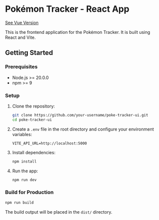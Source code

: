 # Pokémon Tracker - React App
[See Vue Version](#https://github.com/mabargiel/poke-tracker-vue-ui)

This is the frontend application for the Pokémon Tracker. It is built using React and Vite.

## Getting Started

### Prerequisites

- Node.js >= 20.0.0
- npm >= 9

### Setup

1. Clone the repository:
   ```bash
   git clone https://github.com/your-username/poke-tracker-ui.git
   cd poke-tracker-ui
   ```

2. Create a `.env` file in the root directory and configure your environment variables:
   ```env
   VITE_API_URL=http://localhost:5000
   ```

3. Install dependencies:
   ```bash
   npm install
   ```

4. Run the app:
   ```bash
   npm run dev
   ```

### Build for Production

```bash
npm run build
```

The build output will be placed in the `dist/` directory.
